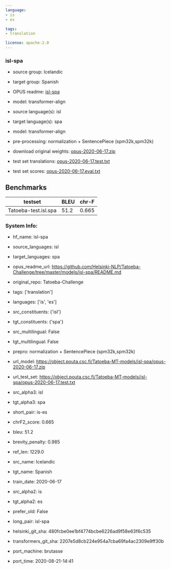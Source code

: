 ```yaml
---
language: 
- is
- es

tags:
- translation

license: apache-2.0
---
```


### isl-spa

* source group: Icelandic 
* target group: Spanish 
*  OPUS readme: [isl-spa](https://github.com/Helsinki-NLP/Tatoeba-Challenge/tree/master/models/isl-spa/README.md)

*  model: transformer-align
* source language(s): isl
* target language(s): spa
* model: transformer-align
* pre-processing: normalization + SentencePiece (spm32k,spm32k)
* download original weights: [opus-2020-06-17.zip](https://object.pouta.csc.fi/Tatoeba-MT-models/isl-spa/opus-2020-06-17.zip)
* test set translations: [opus-2020-06-17.test.txt](https://object.pouta.csc.fi/Tatoeba-MT-models/isl-spa/opus-2020-06-17.test.txt)
* test set scores: [opus-2020-06-17.eval.txt](https://object.pouta.csc.fi/Tatoeba-MT-models/isl-spa/opus-2020-06-17.eval.txt)

## Benchmarks

| testset               | BLEU  | chr-F |
|-----------------------|-------|-------|
| Tatoeba-test.isl.spa 	| 51.2 	| 0.665 |


### System Info: 
- hf_name: isl-spa

- source_languages: isl

- target_languages: spa

- opus_readme_url: https://github.com/Helsinki-NLP/Tatoeba-Challenge/tree/master/models/isl-spa/README.md

- original_repo: Tatoeba-Challenge

- tags: ['translation']

- languages: ['is', 'es']

- src_constituents: {'isl'}

- tgt_constituents: {'spa'}

- src_multilingual: False

- tgt_multilingual: False

- prepro:  normalization + SentencePiece (spm32k,spm32k)

- url_model: https://object.pouta.csc.fi/Tatoeba-MT-models/isl-spa/opus-2020-06-17.zip

- url_test_set: https://object.pouta.csc.fi/Tatoeba-MT-models/isl-spa/opus-2020-06-17.test.txt

- src_alpha3: isl

- tgt_alpha3: spa

- short_pair: is-es

- chrF2_score: 0.665

- bleu: 51.2

- brevity_penalty: 0.985

- ref_len: 1229.0

- src_name: Icelandic

- tgt_name: Spanish

- train_date: 2020-06-17

- src_alpha2: is

- tgt_alpha2: es

- prefer_old: False

- long_pair: isl-spa

- helsinki_git_sha: 480fcbe0ee1bf4774bcbe6226ad9f58e63f6c535

- transformers_git_sha: 2207e5d8cb224e954a7cba69fa4ac2309e9ff30b

- port_machine: brutasse

- port_time: 2020-08-21-14:41